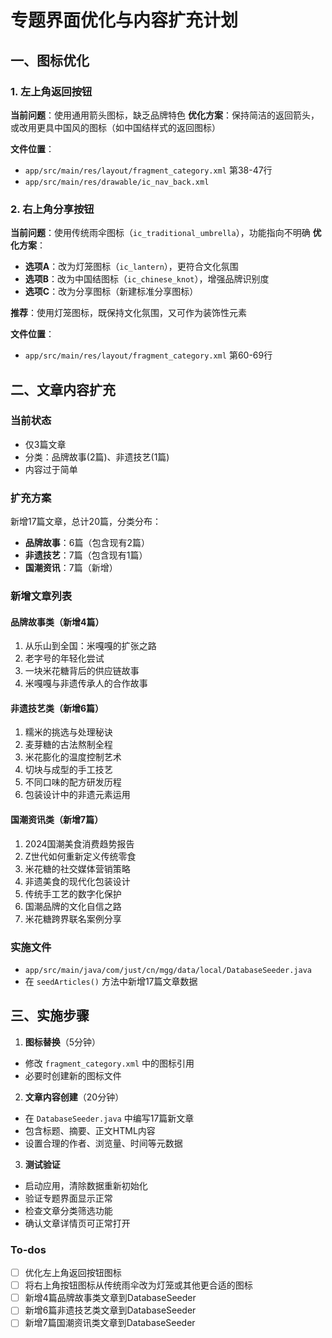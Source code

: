 <!-- 4b78a8cf-1180-4adc-b180-580301be5e24 abd3770c-23d5-44fe-9db6-03ab68d03321 -->
# 专题界面优化与内容扩充计划

## 一、图标优化

### 1. 左上角返回按钮

**当前问题**：使用通用箭头图标，缺乏品牌特色
**优化方案**：保持简洁的返回箭头，或改用更具中国风的图标（如中国结样式的返回图标）

**文件位置**：

- `app/src/main/res/layout/fragment_category.xml` 第38-47行
- `app/src/main/res/drawable/ic_nav_back.xml`

### 2. 右上角分享按钮

**当前问题**：使用传统雨伞图标（`ic_traditional_umbrella`），功能指向不明确
**优化方案**：

- **选项A**：改为灯笼图标（`ic_lantern`），更符合文化氛围
- **选项B**：改为中国结图标（`ic_chinese_knot`），增强品牌识别度
- **选项C**：改为分享图标（新建标准分享图标）

**推荐**：使用灯笼图标，既保持文化氛围，又可作为装饰性元素

**文件位置**：

- `app/src/main/res/layout/fragment_category.xml` 第60-69行

## 二、文章内容扩充

### 当前状态

- 仅3篇文章
- 分类：品牌故事(2篇)、非遗技艺(1篇)
- 内容过于简单

### 扩充方案

新增17篇文章，总计20篇，分类分布：

- **品牌故事**：6篇（包含现有2篇）
- **非遗技艺**：7篇（包含现有1篇）
- **国潮资讯**：7篇（新增）

### 新增文章列表

#### 品牌故事类（新增4篇）

1. 从乐山到全国：米嘎嘎的扩张之路
2. 老字号的年轻化尝试
3. 一块米花糖背后的供应链故事
4. 米嘎嘎与非遗传承人的合作故事

#### 非遗技艺类（新增6篇）

1. 糯米的挑选与处理秘诀
2. 麦芽糖的古法熬制全程
3. 米花膨化的温度控制艺术
4. 切块与成型的手工技艺
5. 不同口味的配方研发历程
6. 包装设计中的非遗元素运用

#### 国潮资讯类（新增7篇）

1. 2024国潮美食消费趋势报告
2. Z世代如何重新定义传统零食
3. 米花糖的社交媒体营销策略
4. 非遗美食的现代化包装设计
5. 传统手工艺的数字化保护
6. 国潮品牌的文化自信之路
7. 米花糖跨界联名案例分享

### 实施文件

- `app/src/main/java/com/just/cn/mgg/data/local/DatabaseSeeder.java`
- 在 `seedArticles()` 方法中新增17篇文章数据

## 三、实施步骤

1. **图标替换**（5分钟）

- 修改 `fragment_category.xml` 中的图标引用
- 必要时创建新的图标文件

2. **文章内容创建**（20分钟）

- 在 `DatabaseSeeder.java` 中编写17篇新文章
- 包含标题、摘要、正文HTML内容
- 设置合理的作者、浏览量、时间等元数据

3. **测试验证**

- 启动应用，清除数据重新初始化
- 验证专题界面显示正常
- 检查文章分类筛选功能
- 确认文章详情页可正常打开

### To-dos

- [ ] 优化左上角返回按钮图标
- [ ] 将右上角按钮图标从传统雨伞改为灯笼或其他更合适的图标
- [ ] 新增4篇品牌故事类文章到DatabaseSeeder
- [ ] 新增6篇非遗技艺类文章到DatabaseSeeder
- [ ] 新增7篇国潮资讯类文章到DatabaseSeeder